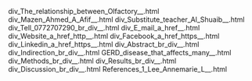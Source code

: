 div_The_relationship_between_Olfactory__.html
div_Mazen_Ahmed_A_Afif__.html
div_Substitute_teacher_Al_Shuaib__.html
div_Tell_0772707290_br_div__.html
div_E_mail_a_href__.html
div_Website_a_href_http__.html
div_Facebook_a_href_https__.html
div_Linkedin_a_href_https__.html
div_Abstract_br_div__.html
div_Indirection_br_div__.html
GERD_disease_that_affects_many__.html
div_Methods_br_div__.html
div_Results_br_div__.html
div_Discussion_br_div__.html
References_1_Lee_Annemarie_L__.html